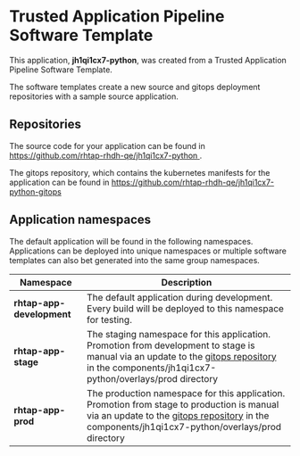 # Trusted Application Pipeline Software Template

This application, **jh1qi1cx7-python**, was created from a Trusted Application Pipeline Software Template.

The software templates create a new source and gitops deployment repositories with a sample source application. 

## Repositories

The source code for your application can be found in [https://github.com/rhtap-rhdh-qe/jh1qi1cx7-python ](https://github.com/rhtap-rhdh-qe/jh1qi1cx7-python ).
 
The gitops repository, which contains the kubernetes manifests for the application can be found in 
[https://github.com/rhtap-rhdh-qe/jh1qi1cx7-python-gitops ](https://github.com/rhtap-rhdh-qe/jh1qi1cx7-python-gitops ) 

## Application namespaces 

The default application will be found in the following namespaces. Applications can be deployed into unique namespaces or multiple software templates can also bet generated into the same group namespaces.  

|  Namespace   |  Description   |  
| -------- | -------- |   
| **rhtap-app-development** | The default application during development. Every build will be deployed to this namespace for testing. | 
| **rhtap-app-stage** | The staging namespace for this application. Promotion from development to stage is manual via an update to the [gitops repository](https://github.com/rhtap-rhdh-qe/jh1qi1cx7-python-gitops ) in the components/jh1qi1cx7-python/overlays/prod directory |  
| **rhtap-app-prod** | The production namespace for this application. Promotion from stage to production is manual via an update to the [gitops repository](https://github.com/rhtap-rhdh-qe/jh1qi1cx7-python-gitops ) in the components/jh1qi1cx7-python/overlays/prod directory | 